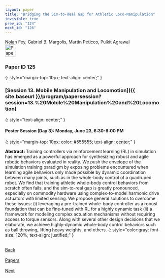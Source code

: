 ```yaml
---
layout: paper
title: "Bridging the Sim-to-Real Gap for Athletic Loco-Manipulation"
invisible: true
prev_id: "124"
next_id: "126"
---
```

<div class="paper-authors">
  <div class="paper-author-box">
    <div class="paper-author-name">Nolan Fey, Gabriel B. Margolis, Martin Peticco, Pulkit Agrawal</div>
    <div class="paper-author-uni"></div>
  </div>
</div>

<div class="paper-pdf">
  <div>
    <a href="https://www.roboticsproceedings.org/rss21/p125.pdf" title="Download PDF" target="_blank">
      <img src="{{ site.baseurl }}/images/paper_link_cardinal_red.png" alt="Paper PDF" width="33" height="40" />
    </a>
  </div>
</div>

### Paper ID 125
{: style="margin-top: 10px; text-align: center;" }

### [Session 13. Mobile Manipulation and Locomotion]({{ site.baseurl }}/program/papersession?session=13.%20Mobile%20Manipulation%20and%20Locomotion)
{: style="text-align: center;" }

#### Poster Session (Day 3): Monday, June 23, 6:30-8:00 PM
{: style="margin-top: 10px; color: #555555; text-align: center;" }

<b style="color: black;">Abstract: </b>Training controllers via reinforcement learning (RL) in simulation has emerged as a powerful approach for synthesizing robust and agile robotic behaviors evaluated in reality. We push the envelope of the simulation training paradigm by exposing problems encountered when learning agile behaviors only made possible by dynamic coordination between many joints, such as in the whole-body control of a quadruped robot. We find that training athletic whole-body control behaviors from scratch often fails, and the sim-to-real gap is greatly pronounced, especially on commodity hardware using complex-to-model harmonic drive actuators with limited sensing. We propose general solutions to overcome these issues: (i) leveraging a pre-trained whole-body controller as a robust foundation that can be fine-tuned with RL for a highly dynamic task (ii) a framework for modeling complex actuation mechanisms without requiring access to torque sensors. Along with several other design decisions that we elaborate, we achieve highly-dynamic whole-body control behaviors such as ball throwing, lifting heavy weights, and others.
{: style="color:gray; font-size: 120%; text-align: justified;" }

<div class="paper-menu">
  <div class="paper-menu-inner">
    <a href="{{ site.baseurl }}/program/papers/124/" title="Previous Paper">
            <div class="paper-menu-icon">
                <i class="fa fa-chevron-left"></i><br>
                <span class="paper-menu-label">Back</span>
            </div>
        </a>
    <a href="{{ site.baseurl }}/program/papers" title="All Papers">
      <div class="paper-menu-icon">
        <i class="fa fa-list"></i><br>
        <span class="paper-menu-label">Papers</span>
      </div>
    </a>
    <a href="{{ site.baseurl }}/program/papers/126/" title="Next Paper">
            <div class="paper-menu-icon">
                <i class="fa fa-chevron-right"></i><br>
                <span class="paper-menu-label">Next</span>
            </div>
        </a>
  </div>
</div>
